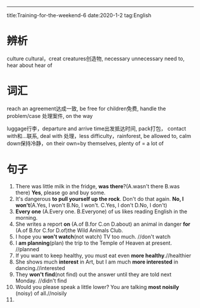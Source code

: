---
title:Training-for-the-weekend-6
date:2020-1-2
tag:English


# 辨析

culture cultural，creat creatures创造物, necessary unnecessary need to, hear about hear of

# 词汇

reach an agreement达成一致, be free for children免费, handle the problem/case 处理案件, on the way

luggage行李，departure and arrive time出发抵达时间, pack打包， contact with和...联系,  deal with 处理，less difficulty，rainforest, be allowed to, calm down保持冷静，on their own=by themselves, plenty of = a lot of



# 句子

1. There was little milk in the fridge, **was there**?(A.wasn't there   B.was there)    **Yes**, please go and buy some.
2. It's dangerous **to pull yourself up the rock**. Don't do that again. **No, I won't**(A.Yes, I won't  B.No, I won't. C.Yes, I don't   D.No, I don't)
3. **Every one** (A.Every one.   B.Everyone) of us likes reading English in the morning.
4. She writes a report **on** (A.of B.for C.on D.about) an animal in danger **for** (A.of B.for C.for D.of)the Wild Animals Club.
5. I hope you **won't watch**(not watch) TV too much. //don't watch
6. I **am planning**(plan) the trip to the Temple of Heaven at present. //planned
7. If you want to keep healthy, you must eat even **more healthy**.//healthier
8. She shows much **interest** in Art, but I am much **more interested** in dancing.//interested
9. They **won't find**(not find) out the answer until they are told next Monday. //didn't find
10. Would you please speak a little lower? You are talking **most noisily** (noisy) of all.//noisily
11. 

